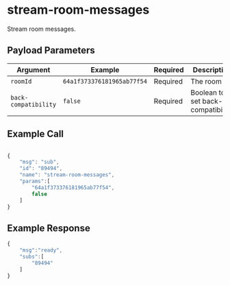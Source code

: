 # stream-room-messages

Stream room messages.

## Payload Parameters

| Argument             | Example                    | Required | Description                        |
| -------------------- | -------------------------- | -------- | ---------------------------------- |
| `roomId`             | `64a1f373376181965ab77f54` | Required | The room id                        |
| `back-compatibility` | `false`                    | Required | Boolean to set back-compatibility. |

## Example Call

```javascript

{
    "msg": "sub",
    "id": "89494",
    "name": "stream-room-messages",
    "params":[
        "64a1f373376181965ab77f54",
        false
    ]
}

```

## Example Response

```javascript
{
    "msg":"ready",
    "subs":[
        "89494"
    ]
}
```
